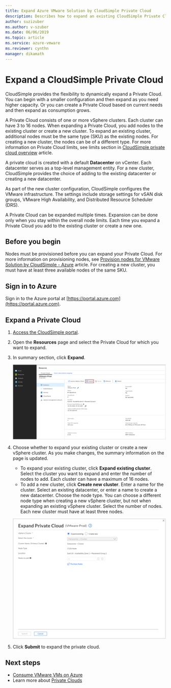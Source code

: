 ```yaml
---
title: Expand Azure VMware Solution by CloudSimple Private Cloud
description: Describes how to expand an existing CloudSimple Private Cloud to add capacity in an existing or new cluster
author: suzizuber
ms.author: v-szuber
ms.date: 06/06/2019 
ms.topic: article 
ms.service: azure-vmware
ms.reviewer: cynthn 
manager: dikamath 
---
```


# Expand a CloudSimple Private Cloud

CloudSimple provides the flexibility to dynamically expand a Private Cloud. You can begin with a smaller configuration and then expand as you need higher capacity. Or you can create a Private Cloud based on current needs and then expand as consumption grows.

A Private Cloud consists of one or more vSphere clusters. Each cluster can have 3 to 16 nodes.  When expanding a Private Cloud, you add nodes to the existing cluster or create a new cluster. To expand an existing cluster, additional nodes must be the same type (SKU) as the existing nodes. For creating a new cluster, the nodes can be of a different type. For more information on Private Cloud limits, see limits section in [CloudSimple private cloud overview](cloudsimple-private-cloud.md) article.

A private cloud is created with a default **Datacenter** on vCenter.  Each datacenter serves as a top-level management entity.  For a new cluster, CloudSimple provides the choice of adding to the existing datacenter or creating a new datacenter.

As part of the new cluster configuration, CloudSimple configures the VMware infrastructure.  The settings include storage settings for vSAN disk groups, VMware High Availability, and Distributed Resource Scheduler (DRS).

A Private Cloud can be expanded multiple times. Expansion can be done only when you stay within the overall node limits. Each time you expand a Private Cloud you add to the existing cluster or create a new one.

## Before you begin

Nodes must be provisioned before you can expand your Private Cloud.  For more information on provisioning nodes, see [Provision nodes for VMware Solution by CloudSimple - Azure](create-nodes.md) article.  For creating a new cluster, you must have at least three available nodes of the same SKU.

## Sign in to Azure

Sign in to the Azure portal at [https://portal.azure.com](https://portal.azure.com).

## Expand a Private Cloud

1. [Access the CloudSimple portal](access-cloudsimple-portal.md).

2. Open the **Resources** page and select the Private Cloud for which you want to expand.

3. In summary section, click **Expand**.

    ![Expand private cloud](media/resources-expand-private-cloud.png)

4. Choose whether to expand your existing cluster or create a new vSphere cluster. As you make changes, the summary information on the page is updated.

    * To expand your existing cluster, click **Expand existing cluster**. Select the cluster you want to expand and enter the number of nodes to add. Each cluster can have a maximum of 16 nodes.
    * To add a new cluster, click **Create new cluster**. Enter a name for the cluster. Select an existing datacenter, or enter a name to create a new datacenter. Choose the node type. You can choose a different node type when creating a new vSphere cluster, but not when expanding an existing vSphere cluster. Select the number of nodes. Each new cluster must have at least three nodes.

    ![Expand private cloud - add nodes](media/resources-expand-private-cloud-add-nodes.png)

5. Click **Submit** to expand the private cloud.

## Next steps

* [Consume VMware VMs on Azure](quickstart-create-vmware-virtual-machine.md)
* Learn more about [Private Clouds](cloudsimple-private-cloud.md)